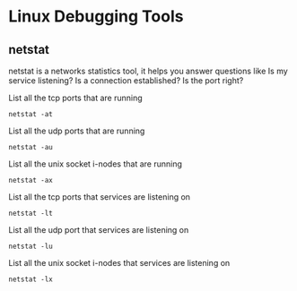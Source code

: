 # Linux Debugging Tools

## netstat
netstat is a networks statistics tool, it helps you answer questions like
Is my service listening?
Is a connection established?
Is the port right?

List all the tcp ports that are running

```netstat -at```

List all the udp ports that are running

```netstat -au```

List all the unix socket i-nodes that are running

```netstat -ax```

List all the tcp ports that services are listening on

```netstat -lt```

List all the udp port that services are listening on

```netstat -lu```

List all the unix socket i-nodes that services are listening on

```netstat -lx```
